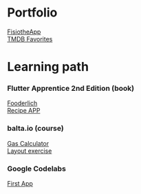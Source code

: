 # Portfolio

[FisiotheApp](https://github.com/danilloism/fisiotherapp)<br>
[TMDB Favorites](https://github.com/danilloism/tmdb_favorites)

# Learning path

### Flutter Apprentice 2nd Edition (book)

[Fooderlich](https://github.com/danilloism/portfolio.fooderlich)<br>
[Recipe APP](https://github.com/danilloism/portfolio.recipe-app)

### balta.io (course)

[Gas Calculator](https://github.com/danilloism/portfolio.alcool_gasolina)<br>
[Layout exercise](https://github.com/danilloism/portfolio.teste_layout)

### Google Codelabs

[First App](https://github.com/danilloism/portfolio.codelabs_first_app)
